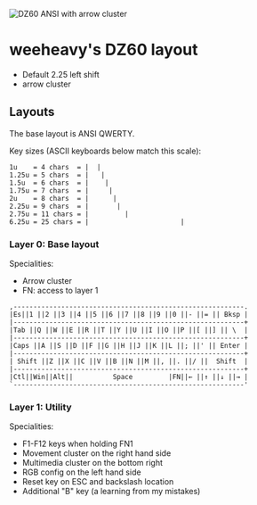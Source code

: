 ![DZ60 ANSI with arrow cluster](https://i.imgur.com/014XWvY.png)

# weeheavy's DZ60 layout

* Default 2.25 left shift
* arrow cluster

## Layouts

The base layout is ANSI QWERTY.

Key sizes (ASCII keyboards below match this scale):

    1u    = 4 chars  = |  |
    1.25u = 5 chars  = |   |
    1.5u  = 6 chars  = |    |
    1.75u = 7 chars  = |     |
    2u    = 8 chars  = |      |
    2.25u = 9 chars  = |       |
    2.75u = 11 chars = |         |
    6.25u = 25 chars = |                       |

### Layer 0: Base layout

Specialities:

* Arrow cluster
* FN: access to layer 1

```
,----------------------------------------------------------.
|Es||1 ||2 ||3 ||4 ||5 ||6 ||7 ||8 ||9 ||0 ||- ||= || Bksp |
|----------------------------------------------------------+
|Tab ||Q ||W ||E ||R ||T ||Y ||U ||I ||O ||P ||[ ||] || \  |
|----------------------------------------------------------+
|Caps ||A ||S ||D ||F ||G ||H ||J ||K ||L ||; ||' || Enter |
|----------------------------------------------------------+
| Shift ||Z ||X ||C ||V ||B ||N ||M ||, ||. ||/ ||  Shift  |
|----------------------------------------------------------+
|Ctl||Win||Alt||          Space         |FN||← ||↑ ||↓ ||→ |
`----------------------------------------------------------'
```

### Layer 1: Utility

Specialities:

* F1-F12 keys when holding FN1
* Movement cluster on the right hand side
* Multimedia cluster on the bottom right
* RGB config on the left hand side
* Reset key on ESC and backslash location
* Additional "B" key (a learning from my mistakes)
